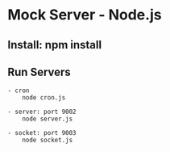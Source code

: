 # Mock Server - Node.js
## Install: npm install
## Run Servers
```
- cron
    node cron.js
```
```
- server: port 9002
    node server.js
```
```
- socket: port 9003
    node socket.js
```